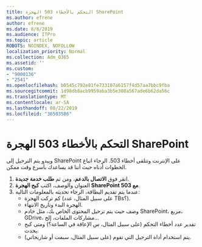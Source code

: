 ```yaml
---
title: التحكم بالأخطاء 503 الهجرة SharePoint
ms.author: efrene
author: efrene
ms.date: 8/8/2019
ms.audience: ITPro
ms.topic: article
ROBOTS: NOINDEX, NOFOLLOW
localization_priority: Normal
ms.collection: Adm_O365
ms.assetid: ''
ms.custom:
- "9000136"
- "2541"
ms.openlocfilehash: b0545c792e81fe733107a6157f4d57aa7bbc9fba
ms.sourcegitcommit: 1d98db8acb9959aba3b5e308a567ade6b62da56c
ms.translationtype: MT
ms.contentlocale: ar-SA
ms.lasthandoff: 08/22/2019
ms.locfileid: "36503586"
---
```

# <a name="sharepoint-migration-throttling-with-503-errors"></a>التحكم بالأخطاء 503 الهجرة SharePoint

ويبدو يتم الترحيل إلى SharePoint على الإنترنت وتتلقى أخطاء 503. الرجاء اتباع الخطوات أدناه حيث أننا قد يساعدك بأسرع وقت ممكن. 

1. انقر فوق **الاتصال بالدعم**، ومن ثم **طلب خدمة جديدة**.
2. العنوان والوصف، اكتب **كبح الهجرة SharePoint مع 503**.
3. عندما يتم تقديم البطاقة، الرجاء تحديثه بالمعلومات التالية:
    - كم تركت الهجرة (على سبيل المثال، عدد TBs؟).
    - الهجرة البدء وتاريخ الانتهاء.
    - وصف حيث يتم ترحيل المحتوى الخاص بك، مثل خادم SharePoint، مربع، GDrive، مشاركات الملفات، إلخ...
    - تقدير عدد أخطاء التحكم (على سبيل المثال، س الإعاقة في الساعة؟) ومتى كبح يحدث.
    - يتم استخدام أداة الترحيل التي تقوم (على سبيل المثال، سبمت أو شاريجاتي).


